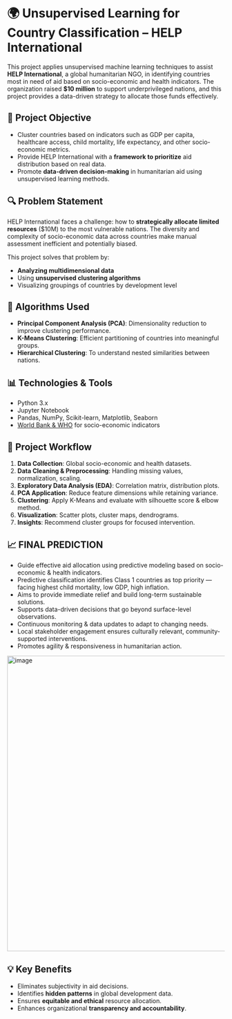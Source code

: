 # 🌍 Unsupervised Learning for Country Classification – HELP International

This project applies unsupervised machine learning techniques to assist **HELP International**, a global humanitarian NGO, in identifying countries most in need of aid based on socio-economic and health indicators. The organization raised **$10 million** to support underprivileged nations, and this project provides a data-driven strategy to allocate those funds effectively.

## 📌 Project Objective

- Cluster countries based on indicators such as GDP per capita, healthcare access, child mortality, life expectancy, and other socio-economic metrics.
- Provide HELP International with a **framework to prioritize** aid distribution based on real data.
- Promote **data-driven decision-making** in humanitarian aid using unsupervised learning methods.

## 🔍 Problem Statement

HELP International faces a challenge: how to **strategically allocate limited resources** ($10M) to the most vulnerable nations. The diversity and complexity of socio-economic data across countries make manual assessment inefficient and potentially biased.

This project solves that problem by:
- **Analyzing multidimensional data**
- Using **unsupervised clustering algorithms**
- Visualizing groupings of countries by development level

## 🧠 Algorithms Used

- **Principal Component Analysis (PCA)**: Dimensionality reduction to improve clustering performance.
- **K-Means Clustering**: Efficient partitioning of countries into meaningful groups.
- **Hierarchical Clustering**: To understand nested similarities between nations.

## 📊 Technologies & Tools

- Python 3.x
- Jupyter Notebook
- Pandas, NumPy, Scikit-learn, Matplotlib, Seaborn
- [World Bank & WHO](https://data.worldbank.org/) for socio-economic indicators

## 🧩 Project Workflow

1. **Data Collection**: Global socio-economic and health datasets.
2. **Data Cleaning & Preprocessing**: Handling missing values, normalization, scaling.
3. **Exploratory Data Analysis (EDA)**: Correlation matrix, distribution plots.
4. **PCA Application**: Reduce feature dimensions while retaining variance.
5. **Clustering**: Apply K-Means and evaluate with silhouette score & elbow method.
6. **Visualization**: Scatter plots, cluster maps, dendrograms.
7. **Insights**: Recommend cluster groups for focused intervention.

## 📈 FINAL PREDICTION

- Guide effective aid allocation using predictive modeling based on socio-economic & health indicators.
- Predictive classification identifies Class 1 countries as top priority — facing highest child mortality, 	low GDP,    high inflation.
- Aims to provide immediate relief and build long-term sustainable solutions.
- Supports data-driven decisions that go beyond surface-level observations.
- Continuous monitoring & data updates to adapt to changing needs.
- Local stakeholder engagement ensures culturally relevant, community-supported interventions.
- Promotes agility & responsiveness in humanitarian action.
<img width="1989" height="683" alt="image" src="https://github.com/user-attachments/assets/9bf06149-c795-49e0-8bb4-cde0eb759ce2" />


## 💡 Key Benefits

- Eliminates subjectivity in aid decisions.
- Identifies **hidden patterns** in global development data.
- Ensures **equitable and ethical** resource allocation.
- Enhances organizational **transparency and accountability**.

